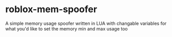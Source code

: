 # roblox-mem-spoofer
A simple memory usage spoofer written in LUA with changable variables for what you'd like to set the memory min and max usage too
